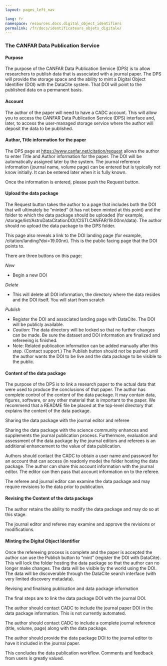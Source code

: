 ```yaml
---
layout: pages_left_nav

lang: fr
namespace: resources.docs.digital_object_identifiers
permalink: /fr/docs/identificateurs_objets_digitale/
---
```


<!-- Content start -->


### The CANFAR Data Publication Service


#### Purpose

The purpose of the CANFAR Data Publication Service (DPS) is to allow researchers to publish data that is associated with a journal paper.  The DPS will provide the storage space and the ability to mint a Digital Object Identifier (DOI) with the DataCite system. That DOI will point to the published data on a permanent basis.

#### Account

The author of the paper will need to have a CADC account. This will allow you to access the CANFAR Data Publication Service (DPS) interface and, later, to access the user-managed storage service where the author will deposit the data to be published.

#### Author, Title information for the paper

The DPS page at https://www.canfar.net/citation/request allows the author to enter Title and Author information for the paper. The DOI will be automatically assigned later by the system. The journal reference information (journal name, volume page) can be entered but is typically not know initially. It can be entered later when it is fully known.

 Once the information is entered, please push the Request button.


####  Upload the data package

The Request button takes the author to a page that includes both the DOI that will ultimately be “minted” (it has not been minted at this point) and the folder to which the data package should be uploaded (for example, /storage/list/AstroDataCitationDOI/CISTI.CANFAR/19.00nn/data).  The author should no upload the data package to the DPS folder. 

 This page also reveals a link to the DOI landing page (for example, /citation/landing?doi=19.00nn). This is the public facing page that the DOI points to.

There are three buttons on this page:

<i>New</i>
* Begin a new DOI

<i>Delete</i>
* This will delete all DOI information, the directory where the data resides and the DOI itself. You will start from scratch

<i>Publish</i>
* Register the DOI and associated landing page with DataCite. The DOI will be publicly available.
* <em>Caution:</em> The data directory will be locked so that no further changes can be made. Be sure the dataset and DOI information are finalized and refereeing is finished. 
* Note:
Related publication information can be added manually after this step. (Contact support.)
The Publish button should not be pushed until the author wants the DOI to be live and the data package to be visible to the public.

#### Content of the data package

The purpose of the DPS is to link a research paper to the actual data that were used to produce the conclusions of that paper. The author has complete control of the content of the data package. It may contain data, figures, software, or any other material that is important to the paper. We recommend that a README file be placed at the top-level directory that explains the content of the data package.

Sharing the data package with the journal editor and referee

Sharing the data package with the science community enhances and supplements the journal publication process. Furthermore, evaluation and assessment of the data package by the journal editors and referees is an additional enhancement to the value of data publication.

Authors should contact the CADC to obtain a user name and password for an account that can access (in readonly mode) the folder hosting the data package. The author can share this account information with the journal editor. The editor can then pass that account information on to the referee. 

The referee and journal editor can examine the data package and may require revisions to the data prior to publication.

#### Revising the Content of the data package

The author retains the ability to modify the data package and may do so at this stage.

The journal editor and referee may examine and approve the revisions or modifications.

#### Minting the Digital Object Identifier

Once the refereeing process is complete and the paper is accepted the author can use the Publish button to “mint” (register the DOI with DataCite). This will lock the folder hosting the data package so that the author can no longer make changes. The data will be visible by the world using the DOI. The data will be discoverable through the DataCite search interface (with very limited discovery metadata).

Revising and finalising publication and data package information

The final steps are to link the data package DOI with the journal DOI. 

The author should contact CADC to include the journal paper DOI in the data package information. This is not currently automated.

The author should contact CADC to include a complete journal reference (title, volume, page) along with the data package.

The author should provide the data package DOI to the journal editor to have it included in the journal paper.
 

This concludes the data publication workflow. Comments and feedback from users is greatly valued.


<!-- Content end -->
